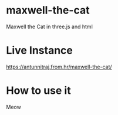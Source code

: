 # maxwell-the-cat
Maxwell the Cat in three.js and html
# Live Instance
https://antunnitraj.from.hr/maxwell-the-cat/
# How to use it
Meow

